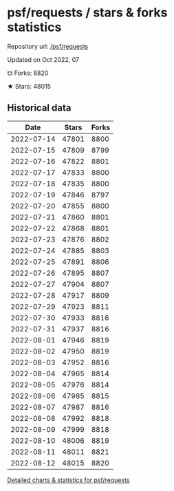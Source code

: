 # psf/requests / stars & forks statistics

Repository url: [/psf/requests](https://github.com/psf/requests)

Updated on Oct 2022, 07

☋ Forks: 8820

★ Stars: 48015

## Historical data
| Date | Stars | Forks |
|------|-------|-------|
| 2022-07-14 | 47801 | 8800 | 
| 2022-07-15 | 47809 | 8799 | 
| 2022-07-16 | 47822 | 8801 | 
| 2022-07-17 | 47833 | 8800 | 
| 2022-07-18 | 47835 | 8800 | 
| 2022-07-19 | 47846 | 8797 | 
| 2022-07-20 | 47855 | 8800 | 
| 2022-07-21 | 47860 | 8801 | 
| 2022-07-22 | 47868 | 8801 | 
| 2022-07-23 | 47876 | 8802 | 
| 2022-07-24 | 47885 | 8803 | 
| 2022-07-25 | 47891 | 8806 | 
| 2022-07-26 | 47895 | 8807 | 
| 2022-07-27 | 47904 | 8807 | 
| 2022-07-28 | 47917 | 8809 | 
| 2022-07-29 | 47923 | 8811 | 
| 2022-07-30 | 47933 | 8816 | 
| 2022-07-31 | 47937 | 8816 | 
| 2022-08-01 | 47946 | 8819 | 
| 2022-08-02 | 47950 | 8819 | 
| 2022-08-03 | 47952 | 8816 | 
| 2022-08-04 | 47965 | 8814 | 
| 2022-08-05 | 47976 | 8814 | 
| 2022-08-06 | 47985 | 8815 | 
| 2022-08-07 | 47987 | 8816 | 
| 2022-08-08 | 47992 | 8818 | 
| 2022-08-09 | 47999 | 8818 | 
| 2022-08-10 | 48006 | 8819 | 
| 2022-08-11 | 48011 | 8821 | 
| 2022-08-12 | 48015 | 8820 | 


[Detailed charts & statistics for psf/requests](https://reviewgithub.com/rep/psf/requests)
